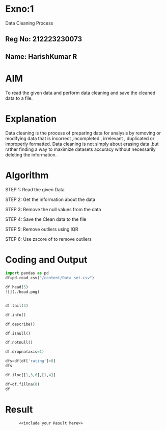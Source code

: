 # Exno:1
Data Cleaning Process
## Reg No: 212223230073
## Name: HarishKumar R

# AIM
To read the given data and perform data cleaning and save the cleaned data to a file.

# Explanation
Data cleaning is the process of preparing data for analysis by removing or modifying data that is incorrect ,incompleted , irrelevant , duplicated or improperly formatted. Data cleaning is not simply about erasing data ,but rather finding a way to maximize datasets accuracy without necessarily deleting the information.

# Algorithm
STEP 1: Read the given Data

STEP 2: Get the information about the data

STEP 3: Remove the null values from the data

STEP 4: Save the Clean data to the file

STEP 5: Remove outliers using IQR

STEP 6: Use zscore of to remove outliers

# Coding and Output
```py
import pandas as pd
df=pd.read_csv("/content/Data_set.csv")

df.head(5)
![](./head.png)


df.tail(3)

df.info()

df.describe()

df.isnull()

df.notnull()

df.dropna(axis=1)

dfs=df[df['rating']>8]
dfs

df.iloc[[1,3,6],[1,4]]

df=df.fillna(0)
df
```


# Result
          <<include your Result here>>
